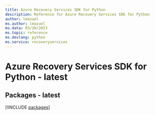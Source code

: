 ```yaml
---
title: Azure Recovery Services SDK for Python
description: Reference for Azure Recovery Services SDK for Python
author: lmazuel
ms.author: lmazuel
ms.data: 03/20/2023
ms.topic: reference
ms.devlang: python
ms.service: recoveryservices
---
```

# Azure Recovery Services SDK for Python - latest
## Packages - latest
[!INCLUDE [packages](recovery-services-index.md)]
